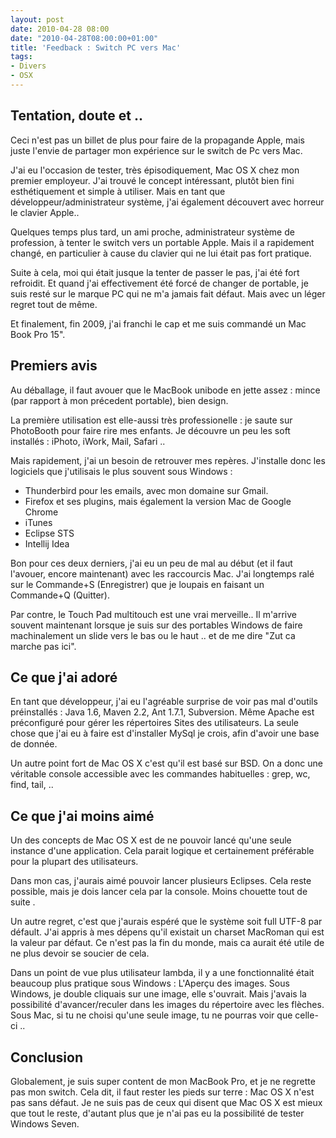 ```yaml
---
layout: post
date: 2010-04-28 08:00
date: "2010-04-28T08:00:00+01:00"
title: 'Feedback : Switch PC vers Mac'
tags:
- Divers
- OSX
---
```


## Tentation, doute et ..

Ceci n'est pas un billet de plus pour faire de la propagande Apple, mais juste l'envie de partager mon expérience sur le switch de Pc vers Mac.

J'ai eu l'occasion de tester, très épisodiquement, Mac OS X chez mon premier employeur. J'ai trouvé le concept intéressant, plutôt bien fini esthétiquement et simple à utiliser.
Mais en tant que développeur/administrateur système, j'ai également découvert avec horreur le clavier Apple..

Quelques temps plus  tard, un ami proche, administrateur système de profession, à tenter le switch vers un portable Apple. Mais il a rapidement changé, en particulier à cause du clavier qui ne lui était pas fort pratique.

Suite à cela, moi qui était jusque la tenter de passer le pas, j'ai été fort refroidit. Et quand j'ai effectivement été forcé de changer de portable, je suis resté sur le marque PC qui ne m'a jamais fait défaut.
Mais avec un léger regret tout de même. 

Et finalement, fin 2009, j'ai franchi le cap et me suis commandé un Mac Book Pro 15".

<!--more-->

## Premiers avis

Au déballage, il faut avouer que le MacBook unibode en jette assez : mince (par rapport à mon précedent portable), bien design.

La première utilisation est elle-aussi très professionelle : je saute sur PhotoBooth pour faire rire mes enfants.
Je découvre un peu les soft installés : iPhoto, iWork, Mail, Safari .. 

Mais rapidement, j'ai un besoin de retrouver mes repères. J'installe donc les logiciels que j'utilisais le plus souvent sous Windows :

* Thunderbird pour les emails, avec mon domaine sur Gmail.
* Firefox et ses plugins, mais également la version Mac de Google Chrome
* iTunes
* Eclipse STS
* Intellij Idea

Bon pour ces deux derniers, j'ai eu un peu de mal au début (et il faut l'avouer, encore maintenant) avec les raccourcis Mac. J'ai longtemps ralé sur le Commande+S (Enregistrer) que je loupais en faisant un Commande+Q (Quitter).

Par contre, le Touch Pad multitouch est une vrai merveille.. Il m'arrive souvent maintenant lorsque je suis sur des portables Windows de faire machinalement un slide vers le bas ou le haut .. et de me dire "Zut ca marche pas ici".

## Ce que j'ai adoré

En tant que développeur, j'ai eu l'agréable surprise de voir pas mal d'outils préinstallés : Java 1.6, Maven 2.2, Ant 1.7.1, Subversion.
Même Apache est préconfiguré pour gérer les répertoires Sites des utilisateurs.
La seule chose que j'ai eu à faire est d'installer MySql je crois, afin d'avoir une base de donnée.

Un autre point fort de Mac OS X c'est qu'il est basé sur BSD. On a donc une véritable console accessible avec les commandes habituelles : grep, wc, find, tail, .. 

## Ce que j'ai moins aimé

Un des concepts de Mac OS X est de ne pouvoir lancé qu'une seule instance d'une application. Cela parait logique et certainement préférable pour la plupart des utilisateurs.

Dans mon cas, j'aurais aimé pouvoir lancer plusieurs Eclipses. Cela reste possible, mais je dois lancer cela par la console. Moins chouette tout de suite .

Un autre regret, c'est que j'aurais espéré que le système soit full UTF-8 par défault. J'ai appris à mes dépens qu'il existait un charset MacRoman qui est la valeur par défaut. Ce n'est pas la fin du monde, mais ca aurait été utile de ne plus devoir se soucier de cela.

Dans un point de vue plus utilisateur lambda, il y a une fonctionnalité était beaucoup plus pratique sous Windows : L'Aperçu des images. Sous Windows, je double cliquais sur une image, elle s'ouvrait. Mais j'avais la possibilité d'avancer/reculer dans les images du répertoire avec les flèches.
Sous Mac, si tu ne choisi qu'une seule image, tu ne pourras voir que celle-ci ..  

## Conclusion

Globalement, je suis super content de mon MacBook Pro, et je ne regrette pas mon switch. Cela dit, il faut rester les pieds sur terre : Mac OS X n'est pas sans défaut. Je ne suis pas de ceux qui disent que Mac OS X est mieux que tout le reste, d'autant plus que je n'ai pas eu la possibilité de tester Windows Seven.
